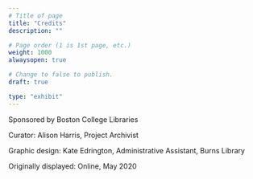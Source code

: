 ```yaml
---
# Title of page
title: "Credits"
description: ""

# Page order (1 is 1st page, etc.)
weight: 1000
alwaysopen: true

# Change to false to publish.
draft: true

type: "exhibit"
---
```


Sponsored by Boston College Libraries

Curator: Alison Harris, Project Archivist

Graphic design: Kate Edrington, Administrative Assistant, Burns Library




Originally displayed: Online, May 2020